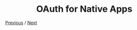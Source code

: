 <h1 align="center">OAuth for Native Apps</h1>

[Previous](https:// "Previous")
/
[Next](https:// "Next")
